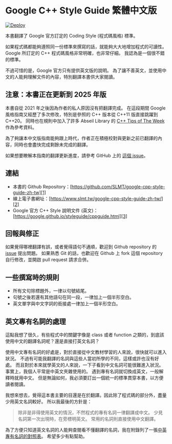 # Google C++ Style Guide 繁體中文版

[![Deploy](https://github.com/SLMT/google-cpp-style-guide-zh-tw/actions/workflows/deploy.yaml/badge.svg)](https://github.com/SLMT/google-cpp-style-guide-zh-tw/actions/workflows/deploy.yaml)

本書翻譯了 Google 官方訂定的 Coding Style (程式碼風格) 標準。

如果程式碼都能夠遵照同一份標準來撰寫的話，就能夠大大地增加程式的可讀性。 Google 所訂定的 C++ 程式碼風格非常明確，也非常仔細。 我認為是一個很不錯的標準。

不過可惜的是，Google 官方只有提供英文版的說明。 為了讓不善英文，並使用中文的人能夠理解文件的內容，特別翻譯本書供大家閱讀。

## 注意：本書正在更新到 2025 年版

本書自從 2021 年之後因為作者的私人原因沒有把翻譯完成。 在這段期間 Google 風格指南又經歷了多次修改，特別是參照的 C++ 版本從 C++11 版直接跳躍到 C++20。 同時也在規則中加入了許多 Abseil Library 的 [C++ Tips of The Week][7] 作為參考資料。

為了夠讓本中文版指南能夠跟上時代，作者正在積極校對與更新之前已翻譯的內容，同時也會盡快完成剩餘未完成的翻譯。

如果想要瞭解本指南的翻譯更新進度，請參考 GitHub 上的 [這個 issue][8]。

## 連結

- 本書的 Github Repository：[https://github.com/SLMT/google-cpp-style-guide-zh-tw][1]
- 線上電子書網址：[https://www.slmt.tw/google-cpp-style-guide-zh-tw/][2]
- Google 官方 C++ Style 說明文件 (英文)：[https://google.github.io/styleguide/cppguide.html][3]

## 回報與修正

如果覺得哪裡翻譯有誤，或者覺得語句不通順，歡迎到 Github repository 的 [issue][4] 提出問題。 如果熟悉 Git 的話，也歡迎在 Github 上 fork 這個 repository 自行修改，並開啟 pull request 請求合併。

## 一些撰寫時的規則

- 所有文句除標題外，一律以句號結尾。
- 句號之後若還有其他語句在同一段，一律加上一個半形空白。
- 英文單字與中文字詞的銜接處一律加上一個半形空白。

## 英文專有名詞的處理

這點我想了很久，有些程式中的關鍵字像是 class 或者 function 之類的，到底該使用中文的翻譯名詞呢？還是直接打英文名詞？

使用中文專有名詞的好處是，對於直接從中文教材學習的人來說，很快就可以進入狀況。 不過有可能我翻譯的名詞與這些人當初所學的不同，這樣或許也沒有好處。 而且對於本來就學英文的人來說，一下子看到中文名詞可能很難進入狀況。 事實上，我個人平常是中英文夾雜使用的。 遇到專有名詞就切換成英文，一般解釋時就用中文。 但是無論如何，我必須要訂出一個統一的標準貫穿本書，以方便讀者閱讀。

我想來想去，覺得這本書主要的目還是在於翻譯。因此除了程式碼的部分外，盡量少用英文名詞較好。 所以我最後的方針是：

> 除非是非得使用英文的情況，不然程式的專有名詞一律翻譯成中文。 少見名詞第一次出現時，在旁標明英文。 常用的名詞則直接使用中文翻譯。

為了方便只知道英文名詞的人能夠查閱看不懂翻譯的名詞，我在附錄列了一張[中英專有名詞的對照表](src/english-word-table.md)。 希望多少有點幫助。

[1]: https://github.com/SLMT/google-cpp-style-guide-zh-tw
[2]: https://www.slmt.tw/google-cpp-style-guide-zh-tw/
[3]: https://google.github.io/styleguide/cppguide.html
[4]: https://github.com/SLMT/google-cpp-style-guide-zh-tw/issues
[5]: https://github.com/google/styleguide/blob/63107a12eb85a4da33e2585a912234e4794cea06/cppguide.html
[6]: https://github.com/google/styleguide/
[7]: https://abseil.io/tips/
[8]: https://github.com/SLMT/google-cpp-style-guide-zh-tw/issues/7
